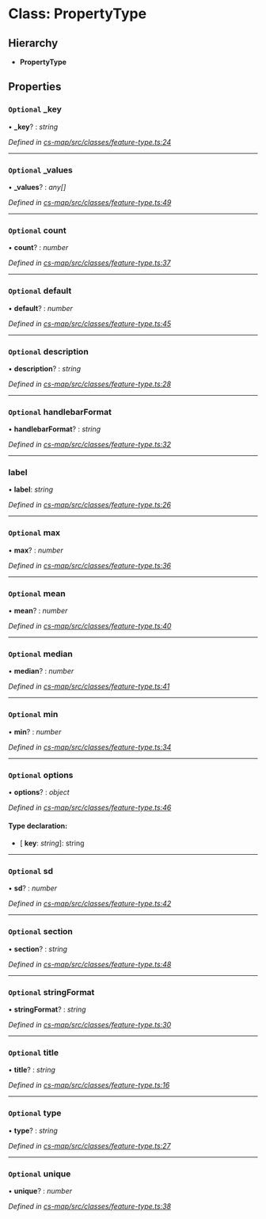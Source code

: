 # Class: PropertyType

## Hierarchy

* **PropertyType**

## Properties

### `Optional` _key

• **_key**? : *string*

*Defined in [cs-map/src/classes/feature-type.ts:24](https://github.com/TNOCS/csnext/blob/38d1409e/packages/cs-map/src/classes/feature-type.ts#L24)*

___

### `Optional` _values

• **_values**? : *any[]*

*Defined in [cs-map/src/classes/feature-type.ts:49](https://github.com/TNOCS/csnext/blob/38d1409e/packages/cs-map/src/classes/feature-type.ts#L49)*

___

### `Optional` count

• **count**? : *number*

*Defined in [cs-map/src/classes/feature-type.ts:37](https://github.com/TNOCS/csnext/blob/38d1409e/packages/cs-map/src/classes/feature-type.ts#L37)*

___

### `Optional` default

• **default**? : *number*

*Defined in [cs-map/src/classes/feature-type.ts:45](https://github.com/TNOCS/csnext/blob/38d1409e/packages/cs-map/src/classes/feature-type.ts#L45)*

___

### `Optional` description

• **description**? : *string*

*Defined in [cs-map/src/classes/feature-type.ts:28](https://github.com/TNOCS/csnext/blob/38d1409e/packages/cs-map/src/classes/feature-type.ts#L28)*

___

### `Optional` handlebarFormat

• **handlebarFormat**? : *string*

*Defined in [cs-map/src/classes/feature-type.ts:32](https://github.com/TNOCS/csnext/blob/38d1409e/packages/cs-map/src/classes/feature-type.ts#L32)*

___

###  label

• **label**: *string*

*Defined in [cs-map/src/classes/feature-type.ts:26](https://github.com/TNOCS/csnext/blob/38d1409e/packages/cs-map/src/classes/feature-type.ts#L26)*

___

### `Optional` max

• **max**? : *number*

*Defined in [cs-map/src/classes/feature-type.ts:36](https://github.com/TNOCS/csnext/blob/38d1409e/packages/cs-map/src/classes/feature-type.ts#L36)*

___

### `Optional` mean

• **mean**? : *number*

*Defined in [cs-map/src/classes/feature-type.ts:40](https://github.com/TNOCS/csnext/blob/38d1409e/packages/cs-map/src/classes/feature-type.ts#L40)*

___

### `Optional` median

• **median**? : *number*

*Defined in [cs-map/src/classes/feature-type.ts:41](https://github.com/TNOCS/csnext/blob/38d1409e/packages/cs-map/src/classes/feature-type.ts#L41)*

___

### `Optional` min

• **min**? : *number*

*Defined in [cs-map/src/classes/feature-type.ts:34](https://github.com/TNOCS/csnext/blob/38d1409e/packages/cs-map/src/classes/feature-type.ts#L34)*

___

### `Optional` options

• **options**? : *object*

*Defined in [cs-map/src/classes/feature-type.ts:46](https://github.com/TNOCS/csnext/blob/38d1409e/packages/cs-map/src/classes/feature-type.ts#L46)*

#### Type declaration:

* \[ **key**: *string*\]: string

___

### `Optional` sd

• **sd**? : *number*

*Defined in [cs-map/src/classes/feature-type.ts:42](https://github.com/TNOCS/csnext/blob/38d1409e/packages/cs-map/src/classes/feature-type.ts#L42)*

___

### `Optional` section

• **section**? : *string*

*Defined in [cs-map/src/classes/feature-type.ts:48](https://github.com/TNOCS/csnext/blob/38d1409e/packages/cs-map/src/classes/feature-type.ts#L48)*

___

### `Optional` stringFormat

• **stringFormat**? : *string*

*Defined in [cs-map/src/classes/feature-type.ts:30](https://github.com/TNOCS/csnext/blob/38d1409e/packages/cs-map/src/classes/feature-type.ts#L30)*

___

### `Optional` title

• **title**? : *string*

*Defined in [cs-map/src/classes/feature-type.ts:16](https://github.com/TNOCS/csnext/blob/38d1409e/packages/cs-map/src/classes/feature-type.ts#L16)*

___

### `Optional` type

• **type**? : *string*

*Defined in [cs-map/src/classes/feature-type.ts:27](https://github.com/TNOCS/csnext/blob/38d1409e/packages/cs-map/src/classes/feature-type.ts#L27)*

___

### `Optional` unique

• **unique**? : *number*

*Defined in [cs-map/src/classes/feature-type.ts:38](https://github.com/TNOCS/csnext/blob/38d1409e/packages/cs-map/src/classes/feature-type.ts#L38)*
